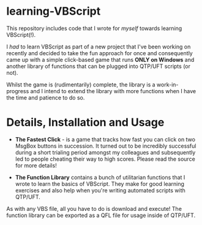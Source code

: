 learning-VBScript
=================

This repository includes code that I wrote for *myself* towards learning VBScript(!). 

I *had* to learn VBScript as part of a new project that I've been working on recently and decided to take the fun approach for once and consequently came up with a simple click-based game that runs **ONLY on Windows** and another library of functions that can be plugged into QTP/UFT scripts (or not).

Whilst the game is (rudimentarily) complete, the library is a work-in-progress and I intend to extend the library with more functions when I have the time and patience to do so.

Details, Installation and Usage
======================
* **The Fastest Click** - is a game that tracks how fast you can click on two MsgBox buttons in succession. It turned out to be incredibly successful during a short trialing period amongst my colleagues and subsequently led to people cheating their way to high scores. Please read the source for more details!

* **The Function Library** contains a bunch of utilitarian functions that I wrote to learn the basics of VBScript. They make for good learning exercises and also help when you're writing automated scripts with QTP/UFT.

As with any VBS file, all you have to do is download and execute! The function library can be exported as a QFL file for usage inside of QTP/UFT.
